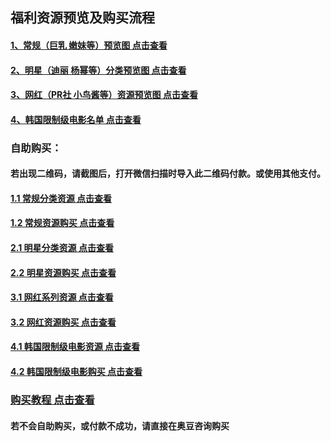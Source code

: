 ## 福利资源预览及购买流程

#### [1、常规（巨乳 嫩妹等）预览图 点击查看](http://t.cn/Rr83Gm1)
#### [2、明星（迪丽 杨幂等）分类预览图 点击查看](http://t.cn/Rr83xvz)
#### [3、网红（PR社 小鸟酱等）资源预览图 点击查看](http://t.cn/Rr83SCY)
#### [4、韩国限制级电影名单 点击查看](http://t.cn/RdOeK14)

###  自助购买：

#### 若出现二维码，请截图后，打开微信扫描时导入此二维码付款。或使用其他支付。
#### [1.1 常规分类资源 点击查看](https://pan.baidu.com/s/1csVBGDcM6KWLFZobRlGHmg)
#### [1.2 常规资源购买 点击查看](http://t.cn/RduX4rb)
#### [2.1 明星分类资源 点击查看](https://pan.baidu.com/s/1KNqQYV-bRUQASvylI7Awig)
#### [2.2 明星资源购买 点击查看](http://t.cn/RdupnOD)
#### [3.1 网红系列资源 点击查看](https://pan.baidu.com/s/1u8HjfxkUPQh0NYINV0lMHA)
#### [3.2 网红资源购买 点击查看](http://t.cn/Rdupe0H)
#### [4.1 韩国限制级电影资源 点击查看](https://pan.baidu.com/s/1PzuX-UHQ9xqkgcZiezd47Q)
#### [4.2 韩国限制级电影购买 点击查看](http://t.cn/RduTm0D)
### [购买教程 点击查看](http://t.cn/RreMpDL)
#### 若不会自助购买，或付款不成功，请直接在奥豆咨询购买
